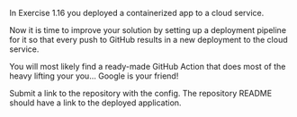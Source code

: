 In Exercise 1.16 you deployed a containerized app to a cloud service.Now it is time to improve your solution by setting up a deployment pipeline for it so that every push to GitHub results in a new deployment to the cloud service.You will most likely find a ready-made GitHub Action that does most of the heavy lifting your you... Google is your friend!Submit a link to the repository with the config. The repository README should have a link to the deployed application.
